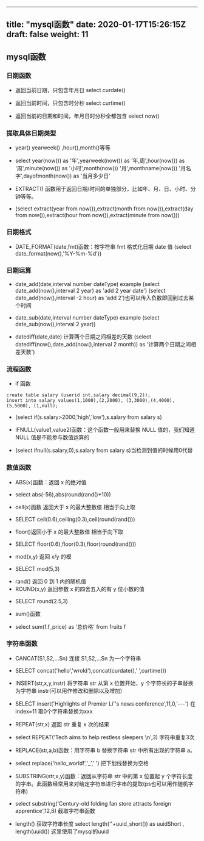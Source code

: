 
---
title: "mysql函数"
date: 2020-01-17T15:26:15Z
draft: false
weight: 11
---

## mysql函数

### 日期函数

+ 返回当前日期，只包含年月日 select curdate()

+ 返回当前时间，只包含时分秒 select curtime()

+ 返回当前的日期和时间，年月日时分秒全都包含 select now()

### 提取具体日期类型

+ year() yearweek() ,hour(),month()等等
* select year(now()) as '年',yearweek(now()) as '年,周',hour(now()) as '周',minute(now()) as '小时',month(now()) '月',monthname(now()) '月名字',dayofmonth(now()) as '当月多少日'

+ EXTRACT() 函数用于返回日期/时间的单独部分，比如年、月、日、小时、分钟等等。

* (select extract(year from now()),extract(month from now()),extract(day from now()),extract(hour from now()),extract(minute from now()))

### 日期格式

+ DATE_FORMAT(date,fmt)函数：按字符串 fmt 格式化日期 date 值 (select date_format(now(),'%Y-%m-%d'))

### 日期运算

+ date_add(date,interval number dateType) example (select date_add(now(),interval 2 year) as 'add 2 year date')
  (select date_add(now(),interval -2 hour) as 'add 2')也可以传入负数即回到过去某个时间
  
+ date_sub(date,interval number dateType) example (select date_sub(now(),interval 2 year))

+ datediff(date,date) 计算两个日期之间相差的天数 (select datediff(now(),date_add(now(),interval 2 month)) as '计算两个日期之间相差天数')

### 流程函数

+ if 函数
```
create table salary (userid int,salary decimal(9,2));
insert into salary values(1,1000),(2,2000), (3,3000),(4,4000),(5,5000), (1,null);
```
* (select if(s.salary>2000,'high','low'),s.salary from salary s)

+ IFNULL(value1,value2)函数：这个函数一般用来替换 NULL 值的，我们知道 NULL 值是不能参与数值运算的
* (select ifnull(s.salary,0),s.salary from salary s)当检测到值的时候用0代替


### 数值函数
+ ABS(x)函数：返回 x 的绝对值
* select abs(-56),abs(round(rand()*10))
+ cell(x)函数 返回大于 x 的最大整数值 相当于向上取
* SELECT ceil(0.6),ceiling(0.3),ceil(round(rand()))
+ floor()返回小于 x 的最大整数值 相当于向下取
* SELECT floor(0.6),floor(0.3),floor(round(rand()))
+ mod(x,y) 返回 x/y 的模
* SELECT mod(5,3)
+ rand() 返回 0 到 1 内的随机值
+ ROUND(x,y) 返回参数 x 的四舍五入的有 y 位小数的值 
* SELECT round(2.5,3)
+ sum()函数
* select sum(f.f_price) as '总价格' from fruits f

### 字符串函数
+ CANCAT(S1,S2,…Sn) 连接 S1,S2,…Sn 为一个字符串
* SELECT concat('hello','wrold'),concat(curdate(),' ',curtime())
+ INSERT(str,x,y,instr) 将字符串 str 从第 x 位置开始，y 个字符长的子串替换为字符串 instr(可以用作修改和删除以及增加)
* SELECT insert('Highlights of Premier Li''s news conference',11,0,'---') 在index=11 取0个字符串替换为xxx
+ REPEAT(str,x) 返回 str 重复 x 次的结果
* select REPEAT('Tech aims to help restless sleepers \n',3) 字符串重复3次
+ REPLACE(str,a,b)函数：用字符串 b 替换字符串 str 中所有出现的字符串 a。
* select replace('hello_world!','_',' ') 把下划线替换为空格
+ SUBSTRING(str,x,y)函数：返回从字符串 str 中的第 x 位置起 y 个字符长度的字串。此函数经常用来对给定字符串进行字串的提取(ps也可以用作随机字符串)
* select substring('Century-old folding fan store attracts foreign apprentice',12,8) 截取字符串函数
+ length() 获取字符串长度 select length(''+uuid_short()) as uuidShort , length(uuid()) 这里使用了mysql的uuid

